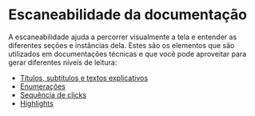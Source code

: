 # Escaneabilidade da documentação

A escaneabilidade ajuda a percorrer visualmente a tela e entender as diferentes seções e instâncias dela. Estes são os elementos que são utilizados em documentações técnicas e que você pode aproveitar para gerar diferentes níveis de leitura:

* [Títulos, subtítulos e textos explicativos](/developer/pt/docs/style-guide/documentation-scannability/titles)
* [Enumerações](/developer/pt/docs/style-guide/documentation-scannability/enumerations)
* [Sequência de clicks](/developer/pt/docs/style-guide/documentation-scannability/clickstream)
* [Highlights](/developer/pt/docs/style-guide/documentation-scannability/highlights)

